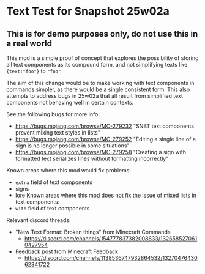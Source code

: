 # Text Test for Snapshot 25w02a

## This is for demo purposes only, do not use this in a real world

This mod is a simple proof of concept that explores the possibility of storing all text components as its compound form, and not simplifying texts like `{text:"foo"}` to `"foo"`

The aim of this change would be to make working with text components in commands simpler, as there would be a single consistent form. This also attempts to address bugs in 25w02a that all result from simplified text components not behaving well in certain contexts.

See the following bugs for more info:
+ https://bugs.mojang.com/browse/MC-279232 "SNBT text components prevent mixing text styles in lists"
+ https://bugs.mojang.com/browse/MC-279252 "Editing a single line of a sign is no longer possible in some situations"
+ https://bugs.mojang.com/browse/MC-279258 "Creating a sign with formatted text serializes lines without formatting incorrectly"

Known areas where this mod would fix problems:
+ `extra` field of text components
+ signs
+ lore
Known areas where this mod does not fix the issue of mixed lists in text components:
+ `with` field of text components

Relevant discord threads:
+ "New Text Format: Broken things" from Minecraft Commands
    + https://discord.com/channels/154777837382008833/1326585270610427954
+ Feedback post from Minecraft Feedback
    + https://discord.com/channels/1138536747932864532/1327047643062341722